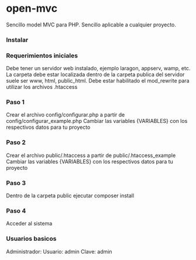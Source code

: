 # open-mvc

Sencillo model MVC para PHP. Sencillo aplicable a cualquier proyecto.

### Instalar

### Requerimientos iniciales
Debe tener un servidor web instalado, ejemplo laragon, appserv, wamp, etc.
La carpeta debe estar localizada dentro de la carpeta publica del servidor suele ser www, html, public_html.
Debe estar habilitado el mod_rewrite para utilizar los archivos .htaccess

### Paso 1
Crear el archivo config/configurar.php a partir de config/configurar_example.php
Cambiar las variables {VARIABLES} con los respectivos datos para tu proyecto

### Paso 2
Crear el archivo public/.htaccess a partir de public/.htaccess_example
Cambiar las variables {VARIABLES} con los respectivos datos para tu proyecto

### Paso 3
Dentro de la carpeta public ejecutar composer install

### Paso 4
Acceder al sistema

### Usuarios basicos
Administrador:
    Usuario:    admin
    Clave:      admin